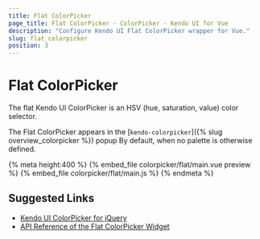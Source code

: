 ```yaml
---
title: Flat ColorPicker
page_title: Flat ColorPicker - ColorPicker - Kendo UI for Vue
description: "Configure Kendo UI Flat ColorPicker wrapper for Vue."
slug: flat_colorpicker
position: 3
---
```


# Flat ColorPicker

The flat Kendo UI ColorPicker is an HSV (hue, saturation, value) color selector.

The Flat ColorPicker appears in the [`kendo-colorpicker`]({% slug overview_colorpicker %}) popup By default, when no palette is otherwise defined.

{% meta height:400 %}
{% embed_file colorpicker/flat/main.vue preview %}
{% embed_file colorpicker/flat/main.js %}
{% endmeta %}

## Suggested Links

* [Kendo UI ColorPicker for jQuery](https://docs.telerik.com/kendo-ui/controls/editors/colorpicker/overview)
* [API Reference of the Flat ColorPicker Widget](https://docs.telerik.com/kendo-ui/api/javascript/ui/flatcolorpicker)
